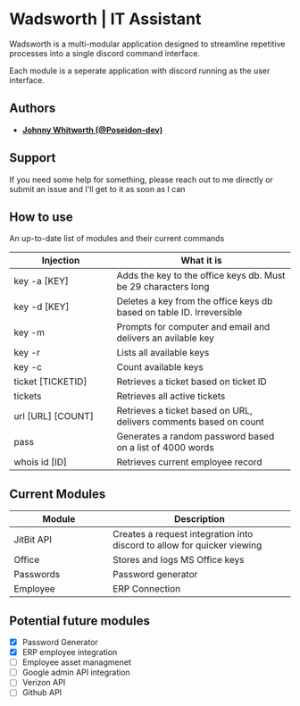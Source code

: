 # Wadsworth | IT Assistant


Wadsworth is a multi-modular application designed to streamline repetitive processes into a single discord command interface.

Each module is a seperate application with discord running as the user interface. 

## Authors

* **[Johnny Whitworth (@Poseidon-dev)](https://github.com/poseidon-dev)** 

## Support

If you need some help for something, please reach out to me directly or submit an issue and I'll get to it as soon as I can

## How to use

An up-to-date list of modules and their current commands

| Injection <img width=200/>  | What it is <img width=500/>                                                 |
| ----------------------------| ----------------------------------------------------------------------------|
| key -a [KEY]                | Adds the key to the office keys db. Must be 29 characters long              |
| key -d [KEY]                | Deletes a key from the office keys db based on table ID. Irreversible       |
| key -m                      | Prompts for computer and email and delivers an avilable key                 |
| key -r                      | Lists all available keys                                                    |
| key -c                      | Count available keys                                                        |
| ticket [TICKETID]           | Retrieves a ticket based on ticket ID                                       |
| tickets                     | Retrieves all active tickets                                                |
| url [URL] [COUNT]           | Retrieves a ticket based on URL, delivers comments based on count           |
| pass                        | Generates a random password based on a list of 4000 words                   |
| whois id [ID]               | Retrieves current employee record                                           |

## Current Modules

| Module <img width=200/>     | Description <img width=500/>                                                |
| ----------------------------| ----------------------------------------------------------------------------|
| JitBit API                  | Creates a request integration into discord to allow for quicker viewing     |
| Office                      | Stores and logs MS Office keys                                              |
| Passwords                   | Password generator                                                          |
| Employee                    | ERP Connection                                                              |
## Potential future modules

- [x] Password Generator
- [x] ERP employee integration
- [ ] Employee asset managmenet
- [ ] Google admin API integration
- [ ] Verizon API
- [ ] Github API 
